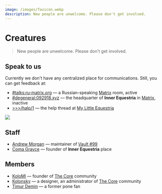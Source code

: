 ```yaml
---
image: /images/favicon.webp
description: New people are unwelcome. Please don't get involved.
---
```


# Creatures

> New people are unwelcome. Please don't get involved.

## Speak to us

Currently we don't have any centralized place for communications. Still, you can
get feedback at:

- [#talks:ru-matrix.org](https://matrix.to/#/#talks:ru-matrix.org) — a Russian-speaking [Matrix](/how/matrix.md) room, active
- [#degeneral:092918.xyz](https://matrix.to/#/#degeneral:092918.xyz) — the headquarter of **Inner Equestria** in [Matrix](/how/matrix.md), inactive
- [>>>/halp/1](https://mle.party/halp/res/1.html) — the help thread at [My Little Equestria](/how/lynxchan.md)

[![](/images/no-facebook.png)](https://www.fsf.org/facebook)

## Staff

- [Andrew Morgan](https://amorgan.xyz) — maintainer of [Vault #99](/how/peertube.md)
- [Coma Grayce](/who/commagray.md) — founder of **Inner Equestria** place

## Members

- [KoloMl](http://kolo.gq) — founder of [The Core](https://discordapp.com/invite/cHRkZvZ) community
- [Kolonsky](https://klnsk.ddns.net) — a designer, an administrator of [The Core](https://discordapp.com/invite/cHRkZvZ) community
- [Timur Demin](https://tdem.in) — a former pone fan

